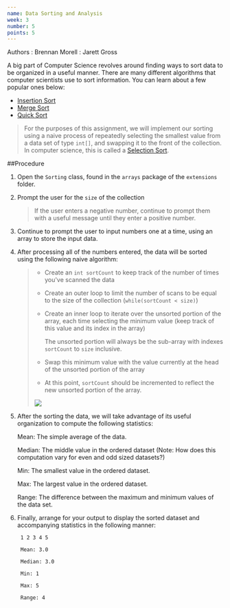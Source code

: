 ```yaml
---
name: Data Sorting and Analysis
week: 3
number: 5
points: 5
---
```


Authors
: Brennan Morell
: Jarett Gross

A big part of Computer Science revolves around finding ways
to sort data to be organized in a useful manner. There are many different algorithms
that computer scientists use to sort information. You can learn about a few popular ones below:


* [Insertion Sort](https://en.wikipedia.org/wiki/Selection_sort)
* [Merge Sort](https://en.wikipedia.org/wiki/Merge_sort)
* [Quick Sort](https://en.wikipedia.org/wiki/Quicksort)


> For the purposes of this assignment,
> we will implement our sorting using a naive process of repeatedly selecting the smallest value
> from a data set of type `int[]`, and swapping it to the front of the collection. In computer science,
> this is called a [Selection Sort](https://en.wikipedia.org/wiki/Insertion_sort).

##Procedure
1. Open the `Sorting` class, found in the `arrays` package
of the `extensions` folder.

2. Prompt the user for the `size` of the collection

	> If the user enters a negative number, continue to prompt them with a useful message until they enter a positive number.

3. Continue to prompt the user to input numbers one at a time, using an array to store the input data.

4. After processing all of the numbers entered, the data will be sorted using the following naive algorithm:

	> * Create an `int sortCount` to keep track of the number of times you\'ve scanned the data
  	> 
	> * Create an outer loop to limit the number of scans to be equal to the size of the collection (`while(sortCount < size)`)
    > 
	> * Create an inner loop to iterate over the unsorted portion of the array, each time selecting the minimum value (keep track of this value and its index in the array)
	>
	> 	The unsorted portion will always be the sub-array with indexes `sortCount` to `size` inclusive.
	>
    > * Swap this minimum value with the value currently at the head of the unsorted portion of the array
    >
	> * At this point, `sortCount` should be incremented to reflect the new unsorted portion of the array.
	>
	> ![](http://www.piratelearner.com/static/media/images/admin/2015/10/13/selection.gif)

5. After the sorting the data, we will take advantage of its useful organization to compute the following statistics:

	Mean: The simple average of the data.

	Median: The middle value in the ordered dataset (Note: How does this computation vary for even and odd sized datasets?)

	Min: The smallest value in the ordered dataset.

	Max: The largest value in the ordered dataset.

	Range: The difference between the maximum and minimum values of the data set.

6. Finally, arrange for your output to display the sorted dataset and accompanying statistics in the following manner:

		1 2 3 4 5 
		
		Mean: 3.0
		
		Median: 3.0
		
		Min: 1
		
		Max: 5
		
		Range: 4